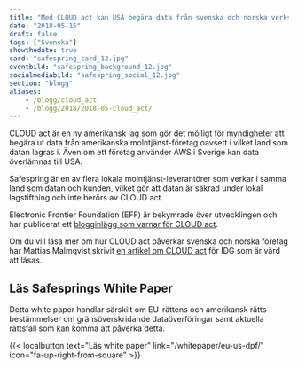 ```yaml
---
title: "Med CLOUD act kan USA begära data från svenska och norska verksamheter"
date: "2018-05-15"
draft: false
tags: ["Svenska"]
showthedate: true
card: "safespring_card_12.jpg"
eventbild: "safespring_background_12.jpg"
socialmediabild: "safespring_social_12.jpg"
section: "blogg"
aliases:
    - /blogg/cloud_act
    - /blogg/2018/2018-05-cloud_act/
---
```


CLOUD act är en ny amerikansk lag som gör det möjligt för myndigheter att
begära ut data från amerikanska molntjänst-företag oavsett i vilket land som
datan lagras i. Även om ett företag använder AWS i Sverige kan data överlämnas
till USA.

Safespring är en av flera lokala molntjänst-leverantörer som verkar i samma
land som datan och kunden, vilket gör att datan är säkrad under lokal
lagstiftning och inte berörs av CLOUD act.

Electronic Frontier Foundation (EFF) är bekymrade över utvecklingen och har publicerat ett [blogginlägg som varnar för CLOUD act][effcloudact].

Om du vill läsa mer om hur CLOUD act påverkar svenska och norska företag har
Mattias Malmqvist skrivit [en artikel om CLOUD act][cloudact] för IDG som är
värd att läsas.


<h2 id="testa-safespring">Läs Safesprings White Paper</h2>

Detta white paper handlar särskilt om EU-rättens och amerikansk rätts bestämmelser om gränsöverskridande dataöverföringar samt aktuella rättsfall som kan komma att påverka detta.

{{< localbutton text="Läs white paper" link="/whitepaper/eu-us-dpf/" icon="fa-up-right-from-square" >}}


[cloudact]: http://bit.ly/2IdBiu0
[effcloudact]: https://www.eff.org/deeplinks/2018/04/us-cloud-act-and-eu-privacy-protection-race-bottom
